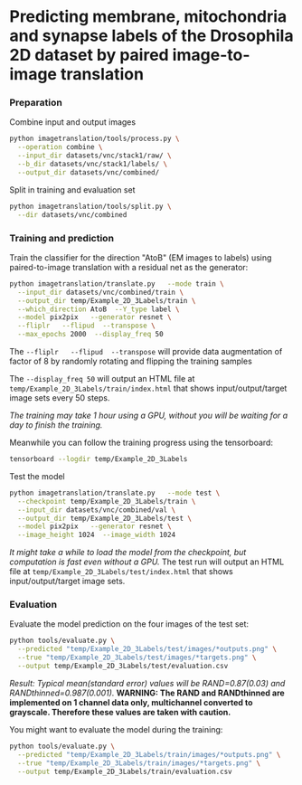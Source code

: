 # Predicting membrane, mitochondria and synapse labels of the Drosophila 2D dataset by paired image-to-image translation

### Preparation

Combine input and output images
```bash
python imagetranslation/tools/process.py \
  --operation combine \
  --input_dir datasets/vnc/stack1/raw/ \
  --b_dir datasets/vnc/stack1/labels/ \
  --output_dir datasets/vnc/combined/
```
Split in training and evaluation set
```bash
python imagetranslation/tools/split.py \
  --dir datasets/vnc/combined
```

### Training and prediction

Train the classifier for the direction "AtoB" (EM images to labels) using paired-to-image translation with a residual net as the generator:
```bash
python imagetranslation/translate.py   --mode train \
  --input_dir datasets/vnc/combined/train \
  --output_dir temp/Example_2D_3Labels/train \
  --which_direction AtoB  --Y_type label \
  --model pix2pix   --generator resnet \
  --fliplr   --flipud  --transpose \
  --max_epochs 2000  --display_freq 50
```
The `--fliplr   --flipud  --transpose` will provide data augmentation of factor of 8 by randomly rotating and flipping the training samples

The `--display_freq 50` will output an HTML file at `temp/Example_2D_3Labels/train/index.html` that shows input/output/target image sets every 50 steps.

*The training may take 1 hour using a GPU, without you will be waiting for a day to finish the training.*

Meanwhile you can follow the training progress using the tensorboard:
```bash
tensorboard --logdir temp/Example_2D_3Labels
```

Test the model
```bash
python imagetranslation/translate.py   --mode test \
  --checkpoint temp/Example_2D_3Labels/train \
  --input_dir datasets/vnc/combined/val \
  --output_dir temp/Example_2D_3Labels/test \
  --model pix2pix   --generator resnet \
  --image_height 1024  --image_width 1024
```
*It might take a while to load the model from the checkpoint, but computation is fast even without a GPU.*
The test run will output an HTML file at `temp/Example_2D_3Labels/test/index.html` that shows input/output/target image sets.


### Evaluation

Evaluate the model prediction on the four images of the test set:

```bash
python tools/evaluate.py \
  --predicted "temp/Example_2D_3Labels/test/images/*outputs.png" \
  --true "temp/Example_2D_3Labels/test/images/*targets.png" \
  --output temp/Example_2D_3Labels/test/evaluation.csv
```
*Result: Typical mean(standard error) values will be RAND=0.87(0.03) and RANDthinned=0.987(0.001).*
**WARNING: The RAND and RANDthinned are implemented on 1 channel data only, multichannel converted to grayscale. Therefore these values are taken with caution.**

You might want to evaluate the model during the training:
```bash
python tools/evaluate.py \
  --predicted "temp/Example_2D_3Labels/train/images/*outputs.png" \
  --true "temp/Example_2D_3Labels/train/images/*targets.png" \
  --output temp/Example_2D_3Labels/train/evaluation.csv
```

